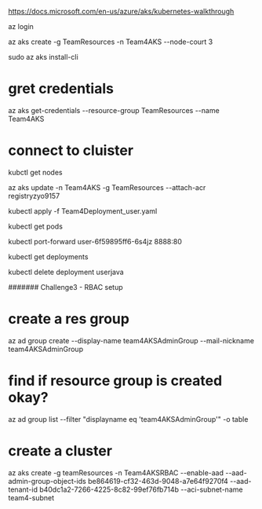 https://docs.microsoft.com/en-us/azure/aks/kubernetes-walkthrough

az login

az aks create -g TeamResources -n Team4AKS --node-court 3

sudo az aks install-cli

# gret credentials
az aks get-credentials --resource-group TeamResources --name Team4AKS


# connect to cluister
kubctl get nodes

az aks update -n Team4AKS -g TeamResources --attach-acr registryzyo9157

 kubectl apply -f Team4Deployment_user.yaml 
 
 kubectl get pods
 
 kubectl port-forward user-6f59895ff6-6s4jz 8888:80
 
 kubectl get deployments
 
 kubectl delete deployment userjava
 
 
####### Challenge3 - RBAC setup

# create a res group
az ad group create --display-name team4AKSAdminGroup --mail-nickname team4AKSAdminGroup
# find if resource group is created okay?
az ad group list --filter "displayname eq 'team4AKSAdminGroup'" -o table
# create a cluster
az aks create -g teamResources -n Team4AKSRBAC --enable-aad --aad-admin-group-object-ids be864619-cf32-463d-9048-a7e64f9270f4 --aad-tenant-id b40dc1a2-7266-4225-8c82-99ef76fb714b --aci-subnet-name team4-subnet